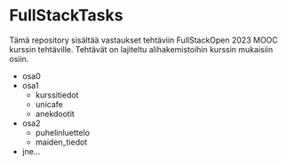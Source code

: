 # FullStackTasks
Tämä repository sisältää vastaukset tehtäviin 
FullStackOpen 2023 MOOC kurssin tehtäville.
Tehtävät on lajiteltu alihakemistoihin kurssin mukaisiin osiin.
- osa0
- osa1
    - kurssitiedot
    - unicafe
    - anekdootit
- osa2
    - puhelinluettelo
    - maiden_tiedot
- jne...